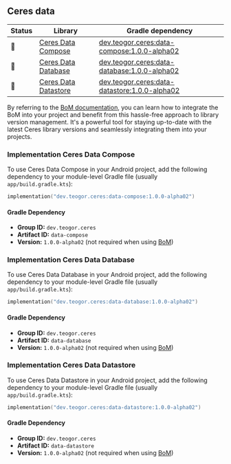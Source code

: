 ## Ceres data

| Status | Library | Gradle dependency |
| ------ | ------- | ----------------- |
| 🧪 | [Ceres Data Compose](/data/compose) | [dev.teogor.ceres:data-compose:1.0.0-alpha02](#implementation-ceres-data-compose) |
| 🧪 | [Ceres Data Database](/data/database) | [dev.teogor.ceres:data-database:1.0.0-alpha02](#implementation-ceres-data-database) |
| 🧪 | [Ceres Data Datastore](/data/datastore) | [dev.teogor.ceres:data-datastore:1.0.0-alpha02](#implementation-ceres-data-datastore) |

By referring to the [BoM documentation](/docs/bom/versions.md), you can learn how to integrate the BoM into your project and benefit from this hassle-free approach to library version management. It's a powerful tool for staying up-to-date with the latest Ceres library versions and seamlessly integrating them into your projects.


### Implementation Ceres Data Compose

To use Ceres Data Compose in your Android project, add the following dependency to your module-level Gradle file (usually `app/build.gradle.kts`):

```kotlin
implementation("dev.teogor.ceres:data-compose:1.0.0-alpha02")
```

#### Gradle Dependency

- **Group ID:** `dev.teogor.ceres`
- **Artifact ID:** `data-compose`
- **Version:** `1.0.0-alpha02` (not required when using [BoM](/docs/bom/versions.md))

### Implementation Ceres Data Database

To use Ceres Data Database in your Android project, add the following dependency to your module-level Gradle file (usually `app/build.gradle.kts`):

```kotlin
implementation("dev.teogor.ceres:data-database:1.0.0-alpha02")
```

#### Gradle Dependency

- **Group ID:** `dev.teogor.ceres`
- **Artifact ID:** `data-database`
- **Version:** `1.0.0-alpha02` (not required when using [BoM](/docs/bom/versions.md))

### Implementation Ceres Data Datastore

To use Ceres Data Datastore in your Android project, add the following dependency to your module-level Gradle file (usually `app/build.gradle.kts`):

```kotlin
implementation("dev.teogor.ceres:data-datastore:1.0.0-alpha02")
```

#### Gradle Dependency

- **Group ID:** `dev.teogor.ceres`
- **Artifact ID:** `data-datastore`
- **Version:** `1.0.0-alpha02` (not required when using [BoM](/docs/bom/versions.md))


